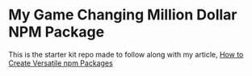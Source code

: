 # My Game Changing Million Dollar NPM Package

This is the starter kit repo made to follow along with my article, [How to Create Versatile npm Packages](https://eyas.ca/blog/how-to-create-versatile-npm-packages)
